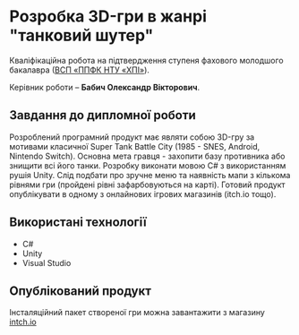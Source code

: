 # Розробка 3D-гри в жанрі "танковий шутер"
Кваліфікаційна робота на підтвердження ступеня фахового молодшого бакалавра ([ВСП «ППФК НТУ «ХПІ»](http://polytechnic.poltava.ua)).

Керівник роботи – **Бабич Олександр Вікторович**.
## Завдання до дипломної роботи
Розроблений програмний продукт має являти собою 3D-гру за мотивами класичної Super Tank Battle City (1985 - SNES, Android, Nintendo Switch). Основна мета гравця - захопити базу противника або знищити всі його танки. Розробку виконати мовою C# з використанням рушія Unity. Слід подбати про зручне меню та наявність мапи з кількома рівнями гри (пройдені рівні зафарбовуються на карті). Готовий продукт опублікувати в одному з онлайнових ігрових магазинів (itch.io тощо).
## Використані технології
* C#
* Unity
* Visual Studio
## Опублікований продукт
Інсталяційний пакет створеної гри можна завантажити з магазину [intch.io]([http://itch.io]https://matvij-ivanina.itch.io/3d)
